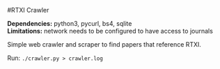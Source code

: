 #RTXI Crawler

**Dependencies:** python3, pycurl, bs4, sqlite  
**Limitations:** network needs to be configured to have access to journals  

Simple web crawler and scraper to find papers that reference RTXI. 

Run: `./crawler.py > crawler.log`
